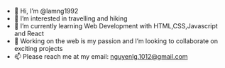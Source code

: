 - 👋 Hi, I’m @lamng1992
- 👀 I’m interested in travelling and hiking
- 🌱 I’m currently learning Web Development with HTML,CSS,Javascript and React
- 💞️ Working on the web is my passion and I’m looking to collaborate on exciting projects
- 📫 Please reach me at my email: nguyenlg.1012@gmail.com

<!---
lamng1992/lamng1992 is a ✨ special ✨ repository because its `README.md` (this file) appears on your GitHub profile.
You can click the Preview link to take a look at your changes.
--->
